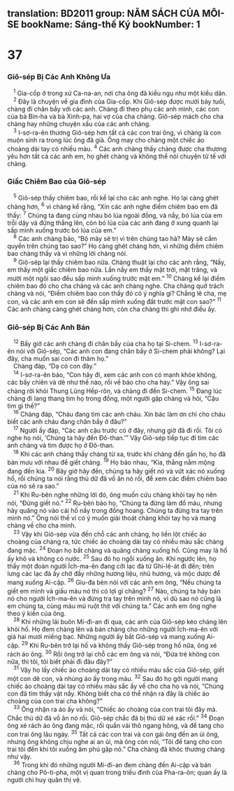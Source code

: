 translation: BD2011
group: NĂM SÁCH CỦA MÔI-SE
bookName: Sáng-thế Ký 
bookNumber: 1
-------

<div class="title"><h1>37</h1><h3>Giô-sép Bị Các Anh Không Ưa</h3></div>
<span class="verse sa_37_1"> <sup>1</sup> Gia-cốp ở trong xứ Ca-na-an, nơi cha ông đã kiều ngụ như một kiều dân.<br/></span>
<span class="verse sa_37_2"> <sup>2</sup> Ðây là chuyện về gia đình của Gia-cốp. Khi Giô-sép được mười bảy tuổi, chàng đi chăn bầy với các anh. Chàng đi theo phụ các anh mình, các con của bà Bin-ha và bà Xinh-pa, hai vợ của cha chàng. Giô-sép mách cho cha chàng hay những chuyện xấu của các anh chàng.<br/></span>
<span class="verse sa_37_3"> <sup>3</sup> I-sơ-ra-ên thương Giô-sép hơn tất cả các con trai ông, vì chàng là con muộn sinh ra trong lúc ông đã già. Ông may cho chàng một chiếc áo choàng dài tay có nhiều màu. </span>
<span class="verse sa_37_4"><sup>4</sup> Các anh chàng thấy chàng được cha thương yêu hơn tất cả các anh em, họ ghét chàng và không thể nói chuyện tử tế với chàng.<br/></span>
<div class="title"><h3>Giấc Chiêm Bao của Giô-sép</h3></div>
<span class="verse sa_37_5"> <sup>5</sup> Giô-sép thấy chiêm bao, rồi kể lại cho các anh nghe. Họ lại càng ghét chàng hơn, </span>
<span class="verse sa_37_6"><sup>6</sup> vì chàng kể rằng, “Xin các anh nghe điềm chiêm bao em đã thấy: </span>
<span class="verse sa_37_7"><sup>7</sup> Chúng ta đang cùng nhau bó lúa ngoài đồng, và nầy, bó lúa của em trỗi dậy và đứng thẳng lên, còn bó lúa của các anh đang ở xung quanh lại sấp mình xuống trước bó lúa của em.”<br/></span>
<span class="verse sa_37_8"> <sup>8</sup> Các anh chàng bảo, “Bộ mày sẽ trị vì trên chúng tao hả? Mày sẽ cầm quyền trên chúng tao sao?” Họ càng ghét chàng hơn, vì những điềm chiêm bao chàng thấy và vì những lời chàng nói. <br/></span>
<span class="verse sa_37_9"> <sup>9</sup> Giô-sép lại thấy chiêm bao nữa. Chàng thuật lại cho các anh rằng, “Nầy, em thấy một giấc chiêm bao nữa. Lần nầy em thấy mặt trời, mặt trăng, và mười một ngôi sao đều sấp mình xuống trước mặt em.” </span>
<span class="verse sa_37_10"><sup>10</sup> Chàng kể lại điềm chiêm bao đó cho cha chàng và các anh chàng nghe. Cha chàng quở trách chàng và nói, “Ðiềm chiêm bao con thấy đó có ý nghĩa gì? Chẳng lẽ cha, mẹ con, và các anh em con sẽ đến sấp mình xuống đất trước mặt con sao?” </span>
<span class="verse sa_37_11"><sup>11</sup> Các anh chàng càng ghét chàng hơn, còn cha chàng thì ghi nhớ điều ấy.<br/></span>
<div class="title"><h3>Giô-sép Bị Các Anh Bán</h3></div>
<span class="verse sa_37_12"> <sup>12</sup> Bấy giờ các anh chàng đi chăn bầy của cha họ tại Si-chem. </span>
<span class="verse sa_37_13"><sup>13</sup> I-sơ-ra-ên nói với Giô-sép, “Các anh con đang chăn bầy ở Si-chem phải không? Lại đây, cha muốn sai con đi thăm họ.”<br/> Chàng đáp, “Dạ có con đây.”<br/></span>
<span class="verse sa_37_14"> <sup>14</sup> I-sơ-ra-ên bảo, “Con hãy đi, xem các anh con có mạnh khỏe không, các bầy chiên và dê như thế nào, rồi về báo cho cha hay.” Vậy ông sai chàng rời khỏi Thung Lũng Hếp-rôn, và chàng đi đến Si-chem. </span>
<span class="verse sa_37_15"><sup>15</sup> Ðang lúc chàng đi lang thang tìm họ trong đồng, một người gặp chàng và hỏi, “Cậu tìm gì thế?”<br/></span>
<span class="verse sa_37_16"> <sup>16</sup> Chàng đáp, “Cháu đang tìm các anh cháu. Xin bác làm ơn chỉ cho cháu biết các anh cháu đang chăn bầy ở đâu?”<br/></span>
<span class="verse sa_37_17"> <sup>17</sup> Người ấy đáp, “Các anh cậu trước có ở đây, nhưng giờ đã đi rồi. Tôi có nghe họ nói, ‘Chúng ta hãy đến Ðô-than.’” Vậy Giô-sép tiếp tục đi tìm các anh chàng và tìm được họ ở Ðô-than.<br/></span>
<span class="verse sa_37_18"> <sup>18</sup> Khi các anh chàng thấy chàng từ xa, trước khi chàng đến gần họ, họ đã bàn mưu với nhau để giết chàng. </span>
<span class="verse sa_37_19"><sup>19</sup> Họ bảo nhau, “Kìa, thằng nằm mộng đang đến kia. </span>
<span class="verse sa_37_20"><sup>20</sup> Bây giờ hãy đến, chúng ta hãy giết nó và vứt xác nó xuống hố, rồi chúng ta nói rằng thú dữ đã vồ ăn nó rồi, để xem các điềm chiêm bao của nó sẽ ra sao.”<br/></span>
<span class="verse sa_37_21"> <sup>21</sup> Khi Ru-bên nghe những lời đó, ông muốn cứu chàng khỏi tay họ nên nói, “Ðừng giết nó.” </span>
<span class="verse sa_37_22"><sup>22</sup> Ru-bên bảo họ, “Chúng ta đừng làm đổ máu, nhưng hãy quăng nó vào cái hố nầy trong đồng hoang. Chúng ta đừng tra tay trên mình nó.” Ông nói thế vì có ý muốn giải thoát chàng khỏi tay họ và mang chàng về cho cha mình.<br/></span>
<span class="verse sa_37_23"> <sup>23</sup> Vậy khi Giô-sép vừa đến chỗ các anh chàng, họ liền lột chiếc áo choàng của chàng ra, tức chiếc áo choàng dài tay có nhiều màu sắc chàng đang mặc. </span>
<span class="verse sa_37_24"><sup>24</sup> Ðoạn họ bắt chàng và quăng chàng xuống hố. Cũng may là hố ấy khô và không có nước. </span>
<span class="verse sa_37_25"><sup>25</sup> Sau đó họ ngồi xuống ăn. Khi ngước lên, họ thấy một đoàn người Ích-ma-ên đang cỡi lạc đà từ Ghi-lê-át đi đến; trên lưng các lạc đà ấy chở đầy những hương liệu, nhũ hương, và mộc dược để mang xuống Ai-cập. </span>
<span class="verse sa_37_26"><sup>26</sup> Giu-đa bèn nói với các anh em ông, “Nếu chúng ta giết em mình và giấu máu nó thì có lợi gì chăng? </span>
<span class="verse sa_37_27"><sup>27</sup> Nào, chúng ta hãy bán nó cho người Ích-ma-ên và đừng tra tay trên mình nó, vì dù sao nó cũng là em chúng ta, cùng máu mủ ruột thịt với chúng ta.” Các anh em ông nghe theo ý kiến của ông.<br/></span>
<span class="verse sa_37_28"> <sup>28</sup> Khi những lái buôn Mi-đi-an đi qua, các anh của Giô-sép kéo chàng lên khỏi hố. Họ đem chàng lên và bán chàng cho những người Ích-ma-ên với giá hai mươi miếng bạc. Những người ấy bắt Giô-sép và mang xuống Ai-cập. </span>
<span class="verse sa_37_29"><sup>29</sup> Khi Ru-bên trở lại hố và không thấy Giô-sép trong hố nữa, ông xé rách áo ông. </span>
<span class="verse sa_37_30"><sup>30</sup> Rồi ông trở lại chỗ các em ông và nói, “Ðứa trẻ không còn nữa, thì tôi, tôi biết phải đi đâu đây?”<br/></span>
<span class="verse sa_37_31"> <sup>31</sup> Vậy họ lấy chiếc áo choàng dài tay có nhiều màu sắc của Giô-sép, giết một con dê con, và nhúng áo ấy trong máu. </span>
<span class="verse sa_37_32"><sup>32</sup> Sau đó họ gởi người mang chiếc áo choàng dài tay có nhiều màu sắc ấy về cho cha họ và nói, “Chúng con đã tìm thấy vật nầy. Không biết cha có thể nhận ra đây là chiếc áo choàng của con trai cha không?”<br/></span>
<span class="verse sa_37_33"> <sup>33</sup> Ông nhận ra áo ấy và nói, “Chiếc áo choàng của con trai tôi đây mà. Chắc thú dữ đã vồ ăn nó rồi. Giô-sép chắc đã bị thú dữ xé xác rồi.” </span>
<span class="verse sa_37_34"><sup>34</sup> Ðoạn ông xé rách áo ông đang mặc, rồi quấn vải thô ngang hông, và để tang cho con trai ông lâu ngày. </span>
<span class="verse sa_37_35"><sup>35</sup> Tất cả các con trai và con gái ông đến an ủi ông, nhưng ông không chịu nghe ai an ủi, mà ông còn nói, “Tôi để tang cho con trai tôi đến khi tôi xuống âm phủ gặp nó.” Cha chàng đã khóc thương chàng như vậy.<br/></span>
<span class="verse sa_37_36"> <sup>36</sup> Trong khi đó những người Mi-đi-an đem chàng đến Ai-cập và bán chàng cho Pô-ti-pha, một vị quan trong triều đình của Pha-ra-ôn; quan ấy là người chỉ huy quân thị vệ.<br/></span>
